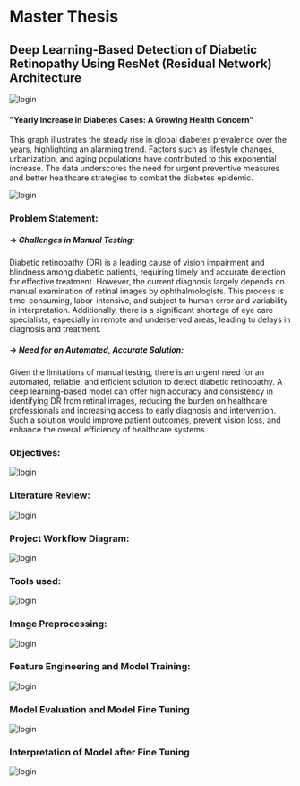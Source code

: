 # Master Thesis

## Deep Learning-Based Detection of Diabetic Retinopathy Using ResNet (Residual Network) Architecture

![login](https://github.com/addyarishabh/Master-Thesis/blob/d51654ac7adecfffb37d4fe789d50b54728a5434/Title%20img.jpg?raw=true)

#### "Yearly Increase in Diabetes Cases: A Growing Health Concern"
This graph illustrates the steady rise in global diabetes prevalence over the years, highlighting an alarming trend. Factors such as lifestyle changes, urbanization, and aging populations have contributed to this exponential increase. The data underscores the need for urgent preventive measures and better healthcare strategies to combat the diabetes epidemic.

![login](https://github.com/addyarishabh/Master-Thesis/blob/9b122ae10860bcd11d7b6777514afa09034b92c5/stat.jpg?raw=true)

### Problem Statement:

##### -> Challenges in Manual Testing: 

Diabetic retinopathy (DR) is a leading cause of vision impairment and blindness among diabetic patients, requiring timely and accurate detection for effective treatment. However, the current diagnosis largely depends on manual examination of retinal images by ophthalmologists. This process is time-consuming, labor-intensive, and subject to human error and variability in interpretation. Additionally, there is a significant shortage of eye care specialists, especially in remote and underserved areas, leading to delays in diagnosis and treatment.

##### -> Need for an Automated, Accurate Solution: 

Given the limitations of manual testing, there is an urgent need for an automated, reliable, and efficient solution to detect diabetic retinopathy. A deep learning-based model can offer high accuracy and consistency in identifying DR from retinal images, reducing the burden on healthcare professionals and increasing access to early diagnosis and intervention. Such a solution would improve patient outcomes, prevent vision loss, and enhance the overall efficiency of healthcare systems.

### Objectives:

![login](https://github.com/addyarishabh/Master-Thesis/blob/158c0fa7a79d2674464e2c9d7257a5b4cfd7c75e/Objectives.png?raw=true)

### Literature Review:

![login](https://github.com/addyarishabh/Master-Thesis/blob/3702240e21027adc1565198cf516e1b39e406ce7/literature%20review.png?raw=true)

### Project Workflow Diagram:

![login](https://github.com/addyarishabh/Master-Thesis/blob/3702240e21027adc1565198cf516e1b39e406ce7/Project%20Workflow.png?raw=true)

### Tools used:

![login](https://github.com/addyarishabh/Master-Thesis/blob/3702240e21027adc1565198cf516e1b39e406ce7/Tools.png?raw=true)

### Image Preprocessing:

![login](https://github.com/addyarishabh/Master-Thesis/blob/e358178d1e0a0115ee8fa44fa0041eb4709c4a1b/Image%20Preprocessing.png?raw=true)

### Feature Engineering and Model Training:

![login](https://github.com/addyarishabh/Master-Thesis/blob/a589ca43ee728dfa96c3f9d2bef5dab550b64c85/Model%20Training.png?raw=true)


### Model Evaluation and Model Fine Tuning

![login](https://github.com/addyarishabh/Master-Thesis/blob/a589ca43ee728dfa96c3f9d2bef5dab550b64c85/Model%20Evaluation%20and%20Fine%20Tuning.png?raw=true)

### Interpretation of Model after Fine Tuning

![login](https://github.com/addyarishabh/Master-Thesis/blob/a589ca43ee728dfa96c3f9d2bef5dab550b64c85/After%20Fine%20tuning.png?raw=true)


###

